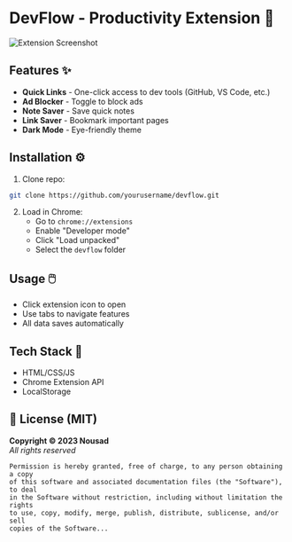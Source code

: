 # DevFlow - Productivity Extension 🚀

![Extension Screenshot](assets/screenshot.png)

## Features ✨
- **Quick Links** - One-click access to dev tools (GitHub, VS Code, etc.)
- **Ad Blocker** - Toggle to block ads
- **Note Saver** - Save quick notes
- **Link Saver** - Bookmark important pages
- **Dark Mode** - Eye-friendly theme

## Installation ⚙️
1. Clone repo:
```bash
git clone https://github.com/yourusername/devflow.git
```
2. Load in Chrome:
   - Go to `chrome://extensions`
   - Enable "Developer mode"
   - Click "Load unpacked"
   - Select the `devflow` folder

## Usage 🖱️
- Click extension icon to open
- Use tabs to navigate features
- All data saves automatically

## Tech Stack 🔧
- HTML/CSS/JS
- Chrome Extension API
- LocalStorage

## 📜 License (MIT)  
**Copyright © 2023 Nousad**  
*All rights reserved*  

```text
Permission is hereby granted, free of charge, to any person obtaining a copy
of this software and associated documentation files (the "Software"), to deal
in the Software without restriction, including without limitation the rights
to use, copy, modify, merge, publish, distribute, sublicense, and/or sell
copies of the Software...